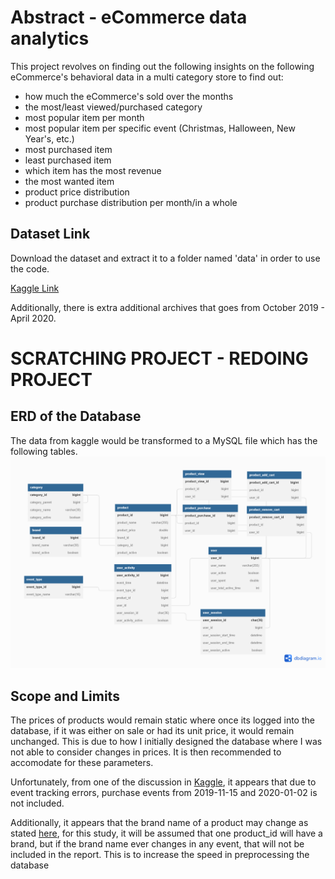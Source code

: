 # Abstract - eCommerce data analytics
This project revolves on finding out the following insights on the following eCommerce's behavioral data in a multi category store to find out:
- how much the eCommerce's sold over the months
- the most/least viewed/purchased category
- most popular item per month
- most popular item per specific event (Christmas, Halloween, New Year's, etc.)
- most purchased item
- least purchased item
- which item has the most revenue
- the most wanted item
- product price distribution
- product purchase distribution per month/in a whole

## Dataset Link
Download the dataset and extract it to a folder named 'data' in order to use the code.

[Kaggle Link](https://www.kaggle.com/datasets/mkechinov/ecommerce-behavior-data-from-multi-category-store?select=2019-Oct.csv)

Additionally, there is extra additional archives that goes from October 2019 - April 2020.


# SCRATCHING PROJECT - REDOING PROJECT

## ERD of the Database
The data from kaggle would be transformed to a MySQL file which has the following tables.
![ECommerce ERD](https://github.com/aronnicksnts/kaggle-projects/blob/main/eCommerce%20Data%20Analytics/ECommerce%20ERD.png)

## Scope and Limits
The prices of products would remain static where once its logged into the database, if it was either on sale or had its unit price, it would remain unchanged. This is due to how I initially designed the database where I was not able to consider changes in prices. It is then recommended to accomodate for these parameters.

Unfortunately, from one of the discussion in [Kaggle](https://www.kaggle.com/datasets/mkechinov/ecommerce-behavior-data-from-multi-category-store/discussion/230883), it appears that due to event tracking errors, purchase events from 2019-11-15 and 2020-01-02 is not included.

Additionally, it appears that the brand name of a product may change as stated [here](https://www.kaggle.com/datasets/mkechinov/ecommerce-behavior-data-from-multi-category-store/discussion/129303), for this study, it will be assumed that one product_id will have a brand, but if the brand name ever changes in any event, that will not be included in the report. This is to increase the speed in preprocessing the database
